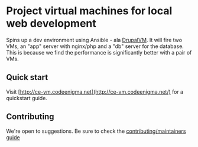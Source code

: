 # Project virtual machines for local web development

Spins up a dev environment using Ansible - ala [DrupalVM](https://www.drupalvm.com).
It will fire two VMs, an "app" server with nginx/php and a "db" server for the database.
This is because we find the performance is significantly better with a pair of VMs.

## Quick start

Visit [http://ce-vm.codeenigma.net](http://ce-vm.codeenigma.net/) for a quickstart guide.

## Contributing

We're open to suggestions. Be sure to check the [contributing/maintainers guide](https://github.com/codeenigma/ce-vm/blob/master/CONTRIBUTING.md)
